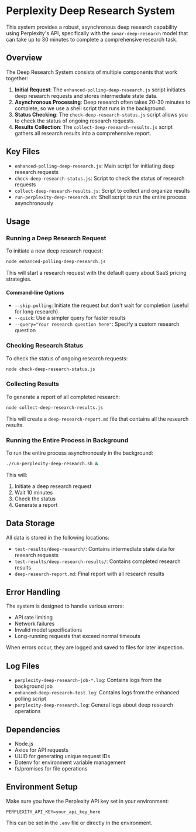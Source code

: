 # Perplexity Deep Research System

This system provides a robust, asynchronous deep research capability using Perplexity's API, specifically with the `sonar-deep-research` model that can take up to 30 minutes to complete a comprehensive research task.

## Overview

The Deep Research System consists of multiple components that work together:

1. **Initial Request**: The `enhanced-polling-deep-research.js` script initiates deep research requests and stores intermediate state data.
2. **Asynchronous Processing**: Deep research often takes 20-30 minutes to complete, so we use a shell script that runs in the background.
3. **Status Checking**: The `check-deep-research-status.js` script allows you to check the status of ongoing research requests.
4. **Results Collection**: The `collect-deep-research-results.js` script gathers all research results into a comprehensive report.

## Key Files

- `enhanced-polling-deep-research.js`: Main script for initiating deep research requests
- `check-deep-research-status.js`: Script to check the status of research requests
- `collect-deep-research-results.js`: Script to collect and organize results
- `run-perplexity-deep-research.sh`: Shell script to run the entire process asynchronously

## Usage

### Running a Deep Research Request

To initiate a new deep research request:

```bash
node enhanced-polling-deep-research.js
```

This will start a research request with the default query about SaaS pricing strategies.

#### Command-line Options

- `--skip-polling`: Initiate the request but don't wait for completion (useful for long research)
- `--quick`: Use a simpler query for faster results
- `--query="Your research question here"`: Specify a custom research question

### Checking Research Status

To check the status of ongoing research requests:

```bash
node check-deep-research-status.js
```

### Collecting Results

To generate a report of all completed research:

```bash
node collect-deep-research-results.js
```

This will create a `deep-research-report.md` file that contains all the research results.

### Running the Entire Process in Background

To run the entire process asynchronously in the background:

```bash
./run-perplexity-deep-research.sh &
```

This will:
1. Initiate a deep research request
2. Wait 10 minutes
3. Check the status
4. Generate a report

## Data Storage

All data is stored in the following locations:

- `test-results/deep-research/`: Contains intermediate state data for research requests
- `test-results/deep-research-results/`: Contains completed research results
- `deep-research-report.md`: Final report with all research results

## Error Handling

The system is designed to handle various errors:

- API rate limiting
- Network failures
- Invalid model specifications
- Long-running requests that exceed normal timeouts

When errors occur, they are logged and saved to files for later inspection.

## Log Files

- `perplexity-deep-research-job-*.log`: Contains logs from the background job
- `enhanced-deep-research-test.log`: Contains logs from the enhanced polling script
- `perplexity-deep-research.log`: General logs about deep research operations

## Dependencies

- Node.js
- Axios for API requests
- UUID for generating unique request IDs
- Dotenv for environment variable management
- fs/promises for file operations

## Environment Setup

Make sure you have the Perplexity API key set in your environment:

```
PERPLEXITY_API_KEY=your_api_key_here
```

This can be set in the `.env` file or directly in the environment.
